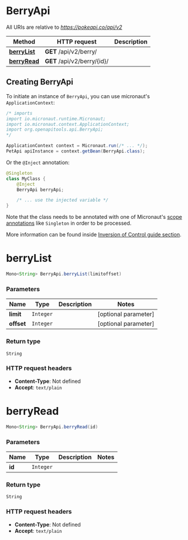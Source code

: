 # BerryApi

All URIs are relative to *https://pokeapi.co/api/v2*

Method | HTTP request | Description
------------- | ------------- | -------------
[**berryList**](BerryApi.md#berryList) | **GET** /api/v2/berry/ | 
[**berryRead**](BerryApi.md#berryRead) | **GET** /api/v2/berry/{id}/ | 


## Creating BerryApi

To initiate an instance of `BerryApi`, you can use micronaut's `ApplicationContext`:
```java
/* imports
import io.micronaut.runtime.Micronaut;
import io.micronaut.context.ApplicationContext;
import org.openapitools.api.BerryApi;
*/

ApplicationContext context = Micronaut.run(/* ... */);
PetApi apiInstance = context.getBean(BerryApi.class);
```

Or the `@Inject` annotation:
```java
@Singleton
class MyClass {
    @Inject
    BerryApi berryApi;

    /* ... use the injected variable */
}
```
Note that the class needs to be annotated with one of Micronaut's [scope annotations](https://docs.micronaut.io/latest/guide/#scopes) like `Singleton` in order to be processed.

More information can be found inside [Inversion of Control guide section](https://docs.micronaut.io/latest/guide/#ioc).

<a name="berryList"></a>
# **berryList**
```java
Mono<String> BerryApi.berryList(limitoffset)
```



### Parameters
Name | Type | Description  | Notes
------------- | ------------- | ------------- | -------------
 **limit** | `Integer`|  | [optional parameter]
 **offset** | `Integer`|  | [optional parameter]


### Return type
`String`



### HTTP request headers
 - **Content-Type**: Not defined
 - **Accept**: `text/plain`

<a name="berryRead"></a>
# **berryRead**
```java
Mono<String> BerryApi.berryRead(id)
```



### Parameters
Name | Type | Description  | Notes
------------- | ------------- | ------------- | -------------
 **id** | `Integer`|  |


### Return type
`String`



### HTTP request headers
 - **Content-Type**: Not defined
 - **Accept**: `text/plain`

